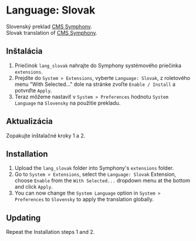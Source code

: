 # Language: Slovak

Slovenský preklad [CMS Symphony](http://getsymphony.com).  
Slovak translation of [CMS Symphony](http://getsymphony.com).

## Inštalácia

1. Priečinok `lang_slovak` nahrajte do Symphony systémového priečinka `extensions`.
2. Prejdite do `System > Extensions`, vyberte `Language: Slovak`, z roletového menu "With Selected..." dole na stránke zvoľte `Enable / Install` a potvrďte `Apply`.
3. Teraz môžeme nastaviť v `System > Preferences` hodnotu `System Language` na `Slovensky` na použitie prekladu.

## Aktualizácia

Zopakujte inštalačné kroky 1 a 2.

## Installation

1. Upload the `lang_slovak` folder into Symphony's `extensions` folder.
2. Go to `System > Extensions`, select the `Language: Slovak` Extension, choose `Enable` from the `With Selected...` dropdown menu at the bottom and click `Apply`.
3. You can now change the `System Language` option in `System > Preferences` to `Slovensky` to apply the translation globally.

## Updating

Repeat the Installation steps 1 and 2.
